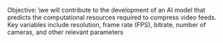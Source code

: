 Objective: \we will contribute to the development of an AI model that predicts
the computational resources required to compress video feeds. Key variables
include resolution, frame rate (FPS), bitrate, number of cameras, and other
relevant parameters
